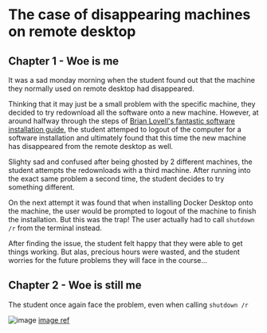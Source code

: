 # The case of disappearing machines on remote desktop

## Chapter 1 - Woe is me
It was a sad monday morning when the student found out that the machine they normally used on remote desktop had disappeared.  

Thinking that it may just be a small problem with the specific machine, they decided to try redownload all the software onto a new machine. 
However, at around halfway through the steps of [Brian Lovell's fantastic software installation guide](https://lovellbrian.github.io/2023/10/02/BYODImage.html), 
the student attemped to logout of the computer for a software installation and ultimately found that this time the new machine has disappeared 
from the remote desktop as well.  

Slighty sad and confused after being ghosted by 2 different machines, the student attempts the redownloads with a third machine. 
After running into the exact same problem a second time, the student decides to try something different.  

On the next attempt it was found that when installing Docker Desktop onto the machine, the user would be prompted to logout of the machine
to finish the installation. But this was the trap! The user actually had to call `shutdown /r` from the terminal instead.  

After finding the issue, the student felt happy that they were able to get things working. But alas, precious hours were wasted, 
and the student worries for the future problems they will face in the course...

## Chapter 2 - Woe is still me  
The student once again face the problem, even when calling `shutdown /r`  

![image](https://github.com/user-attachments/assets/c96229e9-7aa0-43f1-b641-c0ec5e18d9de)
[image ref](https://www.kapwing.com/explore/crying-cat-meme-template)  
